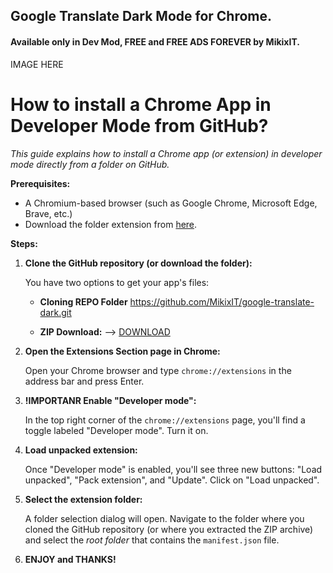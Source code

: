 ## Google Translate Dark Mode for Chrome. 
#### Available only in Dev Mod, FREE and FREE ADS **FOREVER** by MikixIT.

IMAGE HERE


# How to install a Chrome App in Developer Mode from GitHub?

*This guide explains how to install a Chrome app (or extension) in developer mode directly from a folder on GitHub.*

**Prerequisites:**

- A Chromium-based browser (such as Google Chrome, Microsoft Edge, Brave, etc.)
- Download the folder extension from [here](https://github.com/MikixIT/google-translate-dark/archive/refs/tags/1.0.zip).

**Steps:**

1.  **Clone the GitHub repository (or download the folder):**

    You have two options to get your app's files:

    - **Cloning REPO Folder**
      https://github.com/MikixIT/google-translate-dark.git

    - **ZIP Download:** --> [DOWNLOAD](https://github.com/MikixIT/google-translate-dark/archive/refs/tags/1.0.zip)

2.  **Open the Extensions Section page in Chrome:**

    Open your Chrome browser and type `chrome://extensions` in the address bar and press Enter.

3.  **!IMPORTANR Enable "Developer mode":**

    In the top right corner of the `chrome://extensions` page, you'll find a toggle labeled "Developer mode". Turn it on.

4.  **Load unpacked extension:**

    Once "Developer mode" is enabled, you'll see three new buttons: "Load unpacked", "Pack extension", and "Update". Click on "Load unpacked".

5.  **Select the extension folder:**

    A folder selection dialog will open. Navigate to the folder where you cloned the GitHub repository (or where you extracted the ZIP archive) and select the _root folder_ that contains the `manifest.json` file.

6.  **ENJOY and THANKS!**

